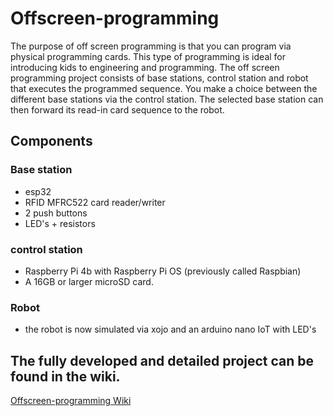 # Offscreen-programming

The purpose of off screen programming is that you can program via physical programming cards. This type of programming is ideal for introducing kids to engineering and programming. The off screen programming project consists of base stations, control station and robot that executes the programmed sequence.
You make a choice between the different base stations via the control station. The selected base station can then forward its read-in card sequence to the robot.

## Components
### Base station
* esp32
* RFID MFRC522 card reader/writer
* 2 push buttons
* LED's + resistors

### control station
* Raspberry Pi 4b with Raspberry Pi OS (previously called Raspbian)
* A 16GB or larger microSD card.

### Robot
* the robot is now simulated via xojo and an arduino nano IoT with LED's

## The fully developed and detailed project can be found in the wiki.
[Offscreen-programming Wiki](https://github.com/lander-creator/Offscreen-programming/wiki)
